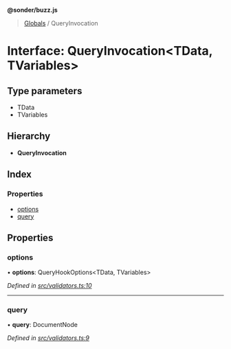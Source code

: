 **@sonder/buzz.js**

> [Globals](../README.md) / QueryInvocation

# Interface: QueryInvocation\<**TData, TVariables**>

## Type parameters

- TData
- TVariables

## Hierarchy

- **QueryInvocation**

## Index

### Properties

- [options](queryinvocation.md#options)
- [query](queryinvocation.md#query)

## Properties

### options

• **options**: QueryHookOptions\<TData, TVariables>

_Defined in [src/validators.ts:10](https://github.com/Flatbook/buzz.js/blob/aaae1eb/src/validators.ts#L10)_

---

### query

• **query**: DocumentNode

_Defined in [src/validators.ts:9](https://github.com/Flatbook/buzz.js/blob/aaae1eb/src/validators.ts#L9)_

